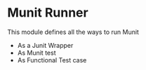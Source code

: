 Munit Runner
============

This module defines all the ways to run Munit

* As a Junit Wrapper
* As Munit test
* As Functional Test case



